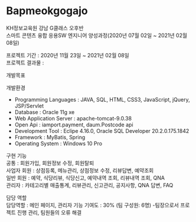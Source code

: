 # Bapmeokgogajo
KH정보교육원 강남 G클래스 오후반<br>
스마트 콘텐츠 융합 응용SW 엔지니어 양성과정(2020년 07월 02일 ~ 2021년 02월 08일)<br>

프로젝트 기간 : 2020년 11월 23일 ~ 2021년 02월 08일<br>
프로젝트 결과물 : 

개발목표<br>


개발환경
<ul>
  <li>Programming Languages : JAVA, SQL, HTML, CSS3, JavaScript, jQuery, JSP/Servlet</li>
  <li>Database : Oracle 11g xe</li>
  <li>Web Application Server : apache-tomcat-9.0.38</li>
  <li>Open Api : iamport.payment, daum.Postcode api</li>
  <li>Development Tool : Eclipe 4.16.0, Oracle SQL Developer 20.2.0.175.1842</li>
  <li>Framework : MyBatis, Spring</li>
  <li>Operating System : Windows 10 Pro</li>
</ul>

구현 기능<br>
공통 : 회원가입, 회원정보 수정, 회원탈퇴<br>
사업자 회원 : 상점등록, 메뉴관리, 상점정보 수정, 리뷰답변, 예약조회<br>
일반 회원 : 예약, 식당리뷰, 식당신고, 예약내역 조회, 리뷰내역 조회, QNA<br>
관리자 : 카테고리별 매출통계, 리뷰관리, 신고관리, 공지사항, QNA 답변, FAQ<br>

담당 역할<br>
담당역할 : 메인 페이지, 관리자 기능
기여도 : 30% (팀 구성원: 6명)
-팀장으로서 프로젝트 진행 관리, 팀원들의 오류 해결
